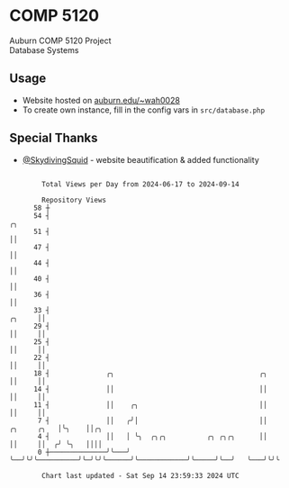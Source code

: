 # COMP 5120
Auburn COMP 5120 Project  
Database Systems

## Usage
- Website hosted on [auburn.edu/~wah0028](https://webhome.auburn.edu/~wah0028/)
- To create own instance, fill in the config vars in `src/database.php`

## Special Thanks
- [@SkydivingSquid](https://github.com/SkydivingSquid) - website beautification & added functionality

```

        Total Views per Day from 2024-06-17 to 2024-09-14

        Repository Views
      58 ┼
      54 ┤                                                                                     ╭╮
      51 ┤                                                                                     ││
      47 ┤                                                                                     ││
      44 ┤                                                                                     ││
      40 ┤                                                                                     ││
      36 ┤                                                                                     ││
      33 ┤                                                                              ╭╮     ││
      29 ┤                                                                              ││     ││
      25 ┤                                                                              ││     ││
      22 ┤                                                                              ││     ││
      18 ┤              ╭╮                                    ╭╮                        ││     ││
      14 ┤              ││                                    ││                        ││     ││
      11 ┤              ││    ╭╮                              ││                        ││     ││
       7 ┤              ││   ╭╯│                              ││            ╭╮     ╭╮   │╰╮    ││╭╮
       4 ┤              ││   │ ╰╮  ╭╮╭╮          ╭╮ ╭╮╭╮      ││            ││     ││  ╭╯ ╰╮   ││││
       0 ┼──────────────╯╰───╯  ╰──╯╰╯╰──────────╯╰─╯╰╯╰──────╯╰────────────╯╰─────╯╰──╯   ╰───╯╰╯╰

        Chart last updated - Sat Sep 14 23:59:33 2024 UTC
        
```
